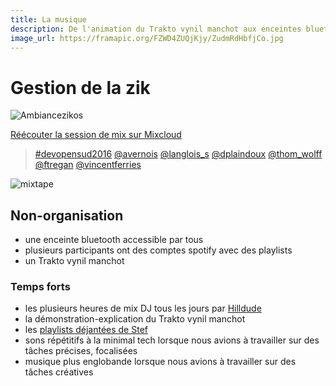 ```yaml
---
title: La musique
description: De l'animation du Trakto vynil manchot aux enceintes bluetooth, gestion de la musique à devopensud
image_url: https://framapic.org/FZWD4ZUQjKjy/ZudmRdHbfjCo.jpg
---
```


# Gestion de la zik

![Ambiancezikos](https://github.com/multibao/contributions/blob/master/media/devopensud-langlois-zik-ccbysa2.jpg?raw=true)

[Réécouter la session de mix sur Mixcloud](https://www.mixcloud.com/demental/live-devopensud-2016/)

> <a href="https://twitter.com/hashtag/devopensud2016?src=hash">#devopensud2016</a> <a href="https://twitter.com/avernois">@avernois</a> <a href="https://twitter.com/langlois_s">@langlois_s</a> <a href="https://twitter.com/dplaindoux">@dplaindoux</a> <a href="https://twitter.com/thom_wolff">@thom_wolff</a> <a href="https://twitter.com/FTregan">@ftregan</a> <a href="https://twitter.com/VincentFERRIES">@vincentferries</a></p>

![mixtape](https://framapic.org/cvILVuHpjsCo/zSfu6iS852bG)

## Non-organisation

* une enceinte bluetooth accessible par tous
* plusieurs participants ont des comptes spotify avec des playlists
* un Trakto vynil manchot

### Temps forts

* les plusieurs heures de mix DJ tous les jours par [Hilldude](https://twitter.com/hilldude)
* la démonstration-explication du Trakto vynil manchot
* les [playlists déjantées de Stef](play.spotify.com/user/pointbar/)
 * sons répétitifs à la minimal tech lorsque nous avions à travailler sur des tâches précises, focalisées
 * musique plus englobande lorsque nous avions à travailler sur des tâches créatives 



